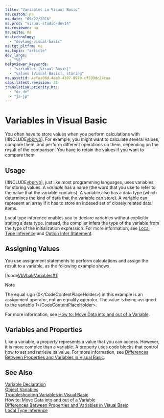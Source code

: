 ```yaml
---
title: "Variables in Visual Basic"
ms.custom: na
ms.date: "09/22/2016"
ms.prod: "visual-studio-dev14"
ms.reviewer: na
ms.suite: na
ms.technology: 
  - "devlang-visual-basic"
ms.tgt_pltfrm: na
ms.topic: "article"
dev_langs: 
  - "VB"
helpviewer_keywords: 
  - "variables [Visual Basic]"
  - "values [Visual Basic], storing"
ms.assetid: 4cfaa06d-4ae3-4307-897b-cf599dc24caa
caps.latest.revision: 31
translation.priority.ht: 
  - "de-de"
  - "ja-jp"
---
```

# Variables in Visual Basic
You often have to store values when you perform calculations with [!INCLUDE[vbprvb](../vs140/includes/vbprvb_md.md)]. For example, you might want to calculate several values, compare them, and perform different operations on them, depending on the result of the comparison. You have to retain the values if you want to compare them.  
  
## Usage  
 [!INCLUDE[vbprvb](../vs140/includes/vbprvb_md.md)], just like most programming languages, uses variables for storing values. A *variable* has a name (the word that you use to refer to the value that the variable contains). A variable also has a data type (which determines the kind of data that the variable can store). A variable can represent an array if it has to store an indexed set of closely related data items.  
  
 Local type inference enables you to declare variables without explicitly stating a data type. Instead, the compiler infers the type of the variable from the type of the initialization expression. For more information, see [Local Type Inference](../vs140/local-type-inference--visual-basic-.md) and [Option Infer Statement](../vs140/option-infer-statement.md).  
  
## Assigning Values  
 You use assignment statements to perform calculations and assign the result to a variable, as the following example shows.  
  
 [!code[VbVbalrVariables#1](../vs140/codesnippet/VisualBasic/variables-in-visual-basic_1.vb)]  
  
> [!NOTE]
>  The equal sign (<CodeContentPlaceHolder>0\</CodeContentPlaceHolder>) in this example is an assignment operator, not an equality operator. The value is being assigned to the variable <CodeContentPlaceHolder>1\</CodeContentPlaceHolder>.  
  
 For more information, see [How to: Move Data into and out of a Variable](../vs140/how-to--move-data-into-and-out-of-a-variable--visual-basic-.md).  
  
## Variables and Properties  
 Like a variable, a *property* represents a value that you can access. However, it is more complex than a variable. A property uses code blocks that control how to set and retrieve its value. For more information, see [Differences Between Properties and Variables in Visual Basic](../vs140/differences-between-properties-and-variables-in-visual-basic.md).  
  
## See Also  
 [Variable Declaration](../vs140/variable-declaration-in-visual-basic.md)   
 [Object Variables](../vs140/object-variables-in-visual-basic.md)   
 [Troubleshooting Variables in Visual Basic](../vs140/troubleshooting-variables-in-visual-basic.md)   
 [How to: Move Data into and out of a Variable](../vs140/how-to--move-data-into-and-out-of-a-variable--visual-basic-.md)   
 [Differences Between Properties and Variables in Visual Basic](../vs140/differences-between-properties-and-variables-in-visual-basic.md)   
 [Local Type Inference](../vs140/local-type-inference--visual-basic-.md)